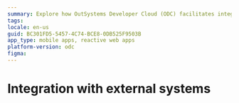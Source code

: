 ```yaml
---
summary: Explore how OutSystems Developer Cloud (ODC) facilitates integration with external systems.
tags: 
locale: en-us
guid: BC301FD5-5457-4C74-BCE8-0DB525F9503B
app_type: mobile apps, reactive web apps
platform-version: odc
figma: 
---
```


# Integration with external systems
